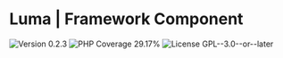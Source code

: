 # Luma | Framework Component

<div>
<!-- Version Badge -->
<img src="https://img.shields.io/badge/Version-0.2.3-blue" alt="Version 0.2.3">
<!-- PHP Coverage Badge -->
<img src="https://img.shields.io/badge/PHP Coverage-29.17%25-red" alt="PHP Coverage 29.17%">
<!-- License Badge -->
<img src="https://img.shields.io/badge/License-GPL--3.0--or--later-34ad9b" alt="License GPL--3.0--or--later">
</div>